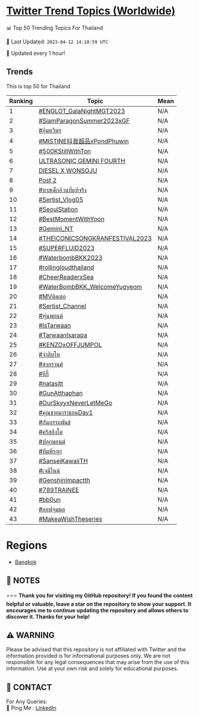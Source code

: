 [Twitter Trend Topics (Worldwide)](https://github.com/ErcinDedeoglu/Twitter-Trend-Topics)
==========


📊 Top 50 Trending Topics For Thailand

📆 Last Updated: `2023-04-12 14:18:59 UTC`

🔧 Updated every 1 hour!


## Trends

This is top 50 for Thailand

| Ranking | Topic | Mean |
| ------- | ------------ | ------------ |
| 1 | [#ENGLOT_GalaNightMGT2023](http://twitter.com/search?q=%23ENGLOT_GalaNightMGT2023) | N/A |
| 2 | [#SiamParagonSummer2023xGF](http://twitter.com/search?q=%23SiamParagonSummer2023xGF) | N/A |
| 3 | [#อุ้มทวีพร](http://twitter.com/search?q=%23%e0%b8%ad%e0%b8%b8%e0%b9%89%e0%b8%a1%e0%b8%97%e0%b8%a7%e0%b8%b5%e0%b8%9e%e0%b8%a3) | N/A |
| 4 | [#MISTINE抖音超品xPondPhuwin](http://twitter.com/search?q=%23MISTINE%e6%8a%96%e9%9f%b3%e8%b6%85%e5%93%81xPondPhuwin) | N/A |
| 5 | [#500KStillWithTon](http://twitter.com/search?q=%23500KStillWithTon) | N/A |
| 6 | [ULTRASONIC GEMINI FOURTH](http://twitter.com/search?q=ULTRASONIC+GEMINI+FOURTH) | N/A |
| 7 | [DIESEL X WONSOJU](http://twitter.com/search?q=DIESEL+X+WONSOJU) | N/A |
| 8 | [Post 2](http://twitter.com/search?q=Post+2) | N/A |
| 9 | [#บาสเด็กอ้วนที่แท้จริง](http://twitter.com/search?q=%23%e0%b8%9a%e0%b8%b2%e0%b8%aa%e0%b9%80%e0%b8%94%e0%b9%87%e0%b8%81%e0%b8%ad%e0%b9%89%e0%b8%a7%e0%b8%99%e0%b8%97%e0%b8%b5%e0%b9%88%e0%b9%81%e0%b8%97%e0%b9%89%e0%b8%88%e0%b8%a3%e0%b8%b4%e0%b8%87) | N/A |
| 10 | [#Sertist_Vlog05](http://twitter.com/search?q=%23Sertist_Vlog05) | N/A |
| 11 | [#SeoulStation](http://twitter.com/search?q=%23SeoulStation) | N/A |
| 12 | [#BestMomentWithYoon](http://twitter.com/search?q=%23BestMomentWithYoon) | N/A |
| 13 | [#Gemini_NT](http://twitter.com/search?q=%23Gemini_NT) | N/A |
| 14 | [#THEICONICSONGKRANFESTIVAL2023](http://twitter.com/search?q=%23THEICONICSONGKRANFESTIVAL2023) | N/A |
| 15 | [#SUPERFLUID2023](http://twitter.com/search?q=%23SUPERFLUID2023) | N/A |
| 16 | [#WaterbombBKK2023](http://twitter.com/search?q=%23WaterbombBKK2023) | N/A |
| 17 | [#rollingloudthailand](http://twitter.com/search?q=%23rollingloudthailand) | N/A |
| 18 | [#CheerReaderxSea](http://twitter.com/search?q=%23CheerReaderxSea) | N/A |
| 19 | [#WaterBombBKK_WelcomeYugyeom](http://twitter.com/search?q=%23WaterBombBKK_WelcomeYugyeom) | N/A |
| 20 | [#MVติดเธอ](http://twitter.com/search?q=%23MV%e0%b8%95%e0%b8%b4%e0%b8%94%e0%b9%80%e0%b8%98%e0%b8%ad) | N/A |
| 21 | [#Sertist_Channel](http://twitter.com/search?q=%23Sertist_Channel) | N/A |
| 22 | [#หุ่นพยนต์](http://twitter.com/search?q=%23%e0%b8%ab%e0%b8%b8%e0%b9%88%e0%b8%99%e0%b8%9e%e0%b8%a2%e0%b8%99%e0%b8%95%e0%b9%8c) | N/A |
| 23 | [#IsTarwaan](http://twitter.com/search?q=%23IsTarwaan) | N/A |
| 24 | [#TarwaanIsarapa](http://twitter.com/search?q=%23TarwaanIsarapa) | N/A |
| 25 | [#KENZOxOFFJUMPOL](http://twitter.com/search?q=%23KENZOxOFFJUMPOL) | N/A |
| 26 | [#จ่าสิบโท](http://twitter.com/search?q=%23%e0%b8%88%e0%b9%88%e0%b8%b2%e0%b8%aa%e0%b8%b4%e0%b8%9a%e0%b9%82%e0%b8%97) | N/A |
| 27 | [#สงกรานต์](http://twitter.com/search?q=%23%e0%b8%aa%e0%b8%87%e0%b8%81%e0%b8%a3%e0%b8%b2%e0%b8%99%e0%b8%95%e0%b9%8c) | N/A |
| 28 | [#อีกี้](http://twitter.com/search?q=%23%e0%b8%ad%e0%b8%b5%e0%b8%81%e0%b8%b5%e0%b9%89) | N/A |
| 29 | [#natasitt](http://twitter.com/search?q=%23natasitt) | N/A |
| 30 | [#GunAtthaphan](http://twitter.com/search?q=%23GunAtthaphan) | N/A |
| 31 | [#OurSkyyxNeverLetMeGo](http://twitter.com/search?q=%23OurSkyyxNeverLetMeGo) | N/A |
| 32 | [#คุณชายมาราธอนDay1](http://twitter.com/search?q=%23%e0%b8%84%e0%b8%b8%e0%b8%93%e0%b8%8a%e0%b8%b2%e0%b8%a2%e0%b8%a1%e0%b8%b2%e0%b8%a3%e0%b8%b2%e0%b8%98%e0%b8%ad%e0%b8%99Day1) | N/A |
| 33 | [#กันอรรถพันธ์](http://twitter.com/search?q=%23%e0%b8%81%e0%b8%b1%e0%b8%99%e0%b8%ad%e0%b8%a3%e0%b8%a3%e0%b8%96%e0%b8%9e%e0%b8%b1%e0%b8%99%e0%b8%98%e0%b9%8c) | N/A |
| 34 | [#คริสสิงโต](http://twitter.com/search?q=%23%e0%b8%84%e0%b8%a3%e0%b8%b4%e0%b8%aa%e0%b8%aa%e0%b8%b4%e0%b8%87%e0%b9%82%e0%b8%95) | N/A |
| 35 | [#ปลุกพยนต์](http://twitter.com/search?q=%23%e0%b8%9b%e0%b8%a5%e0%b8%b8%e0%b8%81%e0%b8%9e%e0%b8%a2%e0%b8%99%e0%b8%95%e0%b9%8c) | N/A |
| 36 | [#ทีมพีรญา](http://twitter.com/search?q=%23%e0%b8%97%e0%b8%b5%e0%b8%a1%e0%b8%9e%e0%b8%b5%e0%b8%a3%e0%b8%8d%e0%b8%b2) | N/A |
| 37 | [#SanseiKawaiiTH](http://twitter.com/search?q=%23SanseiKawaiiTH) | N/A |
| 38 | [#เจมีไนน์](http://twitter.com/search?q=%23%e0%b9%80%e0%b8%88%e0%b8%a1%e0%b8%b5%e0%b9%84%e0%b8%99%e0%b8%99%e0%b9%8c) | N/A |
| 39 | [#GenshinImpactth](http://twitter.com/search?q=%23GenshinImpactth) | N/A |
| 40 | [#789TRAINEE](http://twitter.com/search?q=%23789TRAINEE) | N/A |
| 41 | [#bb0un](http://twitter.com/search?q=%23bb0un) | N/A |
| 42 | [#ออฟจุมพล](http://twitter.com/search?q=%23%e0%b8%ad%e0%b8%ad%e0%b8%9f%e0%b8%88%e0%b8%b8%e0%b8%a1%e0%b8%9e%e0%b8%a5) | N/A |
| 43 | [#MakeaWishTheseries](http://twitter.com/search?q=%23MakeaWishTheseries) | N/A |



# Regions

* [Bangkok](</Thailand/Bangkok.md>)



## 📝 NOTES

⭐⭐⭐ **Thank you for visiting my GitHub repository! If you found the content helpful or valuable, leave a star on the repository to show your support. It encourages me to continue updating the repository and allows others to discover it. Thanks for your help!**


## ⚠️ WARNING

Please be advised that this repository is not affiliated with Twitter and the information provided is for informational purposes only. We are not responsible for any legal consequences that may arise from the use of this information. Use at your own risk and solely for educational purposes.


## 📨 CONTACT

 For Any Queries:  
            🏓 Ping Me : [LinkedIn](https://www.linkedin.com/in/ercindedeoglu/)
